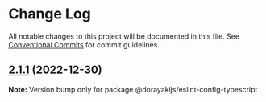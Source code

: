 # Change Log

All notable changes to this project will be documented in this file.
See [Conventional Commits](https://conventionalcommits.org) for commit guidelines.

## [2.1.1](https://github.com/dorayakijs/eslint-config/compare/@dorayakijs/eslint-config-typescript@2.0.1...@dorayakijs/eslint-config-typescript@2.1.1) (2022-12-30)

**Note:** Version bump only for package @dorayakijs/eslint-config-typescript
